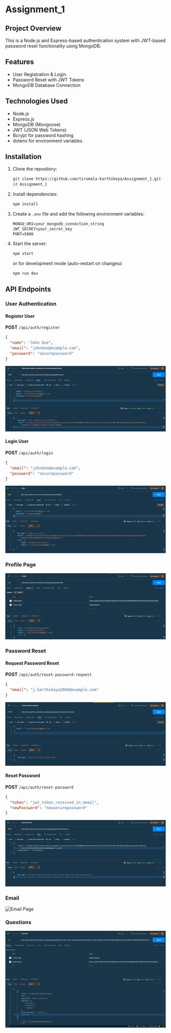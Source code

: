 # Assignment\_1

## Project Overview

This is a Node.js and Express-based authentication system with JWT-based password reset functionality using MongoDB.

## Features

- User Registration & Login
- Password Reset with JWT Tokens
- MongoDB Database Connection

## Technologies Used

- Node.js
- Express.js
- MongoDB (Mongoose)
- JWT (JSON Web Tokens)
- Bcrypt for password hashing
- dotenv for environment variables

## Installation

1. Clone the repository:

   ```sh
   git clone https://github.com/tirumala-karthikeya/Assignment_1.git
   cd Assignment_1
   ```

2. Install dependencies:

   ```sh
   npm install
   ```

3. Create a `.env` file and add the following environment variables:

   ```env
   MONGO_URI=your_mongodb_connection_string
   JWT_SECRET=your_secret_key
   PORT=5000
   ```

4. Start the server:

   ```sh
   npm start
   ```

   or for development mode (auto-restart on changes):

   ```sh
   npm run dev
   ```

## API Endpoints

### User Authentication

#### Register User

**POST** `/api/auth/register`

```json
{
  "name": "John Doe",
  "email": "johndoe@example.com",
  "password": "securepassword"
}
```
![Register Page](backend/screenshots/Register.png)

#### Login User

**POST** `/api/auth/login`

```json
{
  "email": "johndoe@example.com",
  "password": "securepassword"
}
```
![Login Page](backend/screenshots/Login.png)

### Profile Page

![Profile Page](backend/screenshots/Profile.png)

### Password Reset

#### Request Password Reset

**POST** `/api/auth/reset-password-request`

```json
{
  "email": "j.karthikeya2004@example.com"
}
```
![Reset Password Page](backend/screenshots/Reset_password.png)

#### Reset Password

**POST** `/api/auth/reset-password`

```json
{
  "token": "jwt_token_received_in_email",
  "newPassword": "newsecurepassword"
}
```
![ Password Reset Page](backend/screenshots/Reset_password_request.png)

### Email

![Email Page](backend/screenshots/Request.png)

### Questions
![Questions Page](backend/screenshots/Questions.png)


